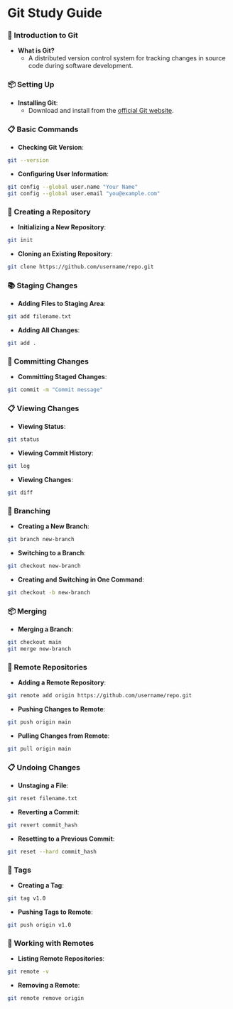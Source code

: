 # Git Study Guide

### 📄 Introduction to Git
- **What is Git?**
  - A distributed version control system for tracking changes in source code during software development.

### 📦 Setting Up
- **Installing Git**:
  - Download and install from the [official Git website](https://git-scm.com/).

### 📋 Basic Commands
- **Checking Git Version**:
```bash
git --version
```
- **Configuring User Information**:
```bash
git config --global user.name "Your Name"
git config --global user.email "you@example.com"
```

### 🔄 Creating a Repository
- **Initializing a New Repository**:
```bash
git init
```
- **Cloning an Existing Repository**:
```bash
git clone https://github.com/username/repo.git
```

### 📚 Staging Changes
- **Adding Files to Staging Area**:
```bash
git add filename.txt
```
- **Adding All Changes**:
```bash
git add .
```

### 🔄 Committing Changes
- **Committing Staged Changes**:
```bash
git commit -m "Commit message"
```

### 📋 Viewing Changes
- **Viewing Status**:
```bash
git status
```
- **Viewing Commit History**:
```bash
git log
```
- **Viewing Changes**:
```bash
git diff
```

### 🔄 Branching
- **Creating a New Branch**:
```bash
git branch new-branch
```
- **Switching to a Branch**:
```bash
git checkout new-branch
```
- **Creating and Switching in One Command**:
```bash
git checkout -b new-branch
```

### 📦 Merging
- **Merging a Branch**:
```bash
git checkout main
git merge new-branch
```

### 🔄 Remote Repositories
- **Adding a Remote Repository**:
```bash
git remote add origin https://github.com/username/repo.git
```
- **Pushing Changes to Remote**:
```bash
git push origin main
```
- **Pulling Changes from Remote**:
```bash
git pull origin main
```

### 📋 Undoing Changes
- **Unstaging a File**:
```bash
git reset filename.txt
```
- **Reverting a Commit**:
```bash
git revert commit_hash
```
- **Resetting to a Previous Commit**:
```bash
git reset --hard commit_hash
```

### 🔄 Tags
- **Creating a Tag**:
```bash
git tag v1.0
```
- **Pushing Tags to Remote**:
```bash
git push origin v1.0
```

### 📜 Working with Remotes
- **Listing Remote Repositories**:
```bash
git remote -v
```
- **Removing a Remote**:
```bash
git remote remove origin
```
